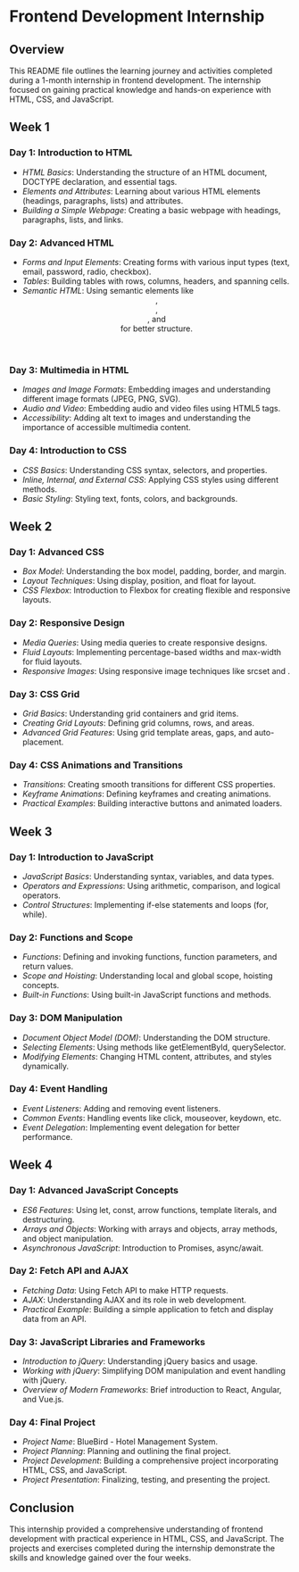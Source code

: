 # Frontend Development Internship

## Overview
This README file outlines the learning journey and activities completed during a 1-month internship in frontend development. The internship focused on gaining practical knowledge and hands-on experience with HTML, CSS, and JavaScript.

## Week 1
### Day 1: Introduction to HTML
- *HTML Basics*: Understanding the structure of an HTML document, DOCTYPE declaration, and essential tags.
- *Elements and Attributes*: Learning about various HTML elements (headings, paragraphs, lists) and attributes.
- *Building a Simple Webpage*: Creating a basic webpage with headings, paragraphs, lists, and links.

### Day 2: Advanced HTML
- *Forms and Input Elements*: Creating forms with various input types (text, email, password, radio, checkbox).
- *Tables*: Building tables with rows, columns, headers, and spanning cells.
- *Semantic HTML*: Using semantic elements like <header>, <footer>, <article>, and <section> for better structure.

### Day 3: Multimedia in HTML
- *Images and Image Formats*: Embedding images and understanding different image formats (JPEG, PNG, SVG).
- *Audio and Video*: Embedding audio and video files using HTML5 tags.
- *Accessibility*: Adding alt text to images and understanding the importance of accessible multimedia content.

### Day 4: Introduction to CSS
- *CSS Basics*: Understanding CSS syntax, selectors, and properties.
- *Inline, Internal, and External CSS*: Applying CSS styles using different methods.
- *Basic Styling*: Styling text, fonts, colors, and backgrounds.

## Week 2
### Day 1: Advanced CSS
- *Box Model*: Understanding the box model, padding, border, and margin.
- *Layout Techniques*: Using display, position, and float for layout.
- *CSS Flexbox*: Introduction to Flexbox for creating flexible and responsive layouts.

### Day 2: Responsive Design
- *Media Queries*: Using media queries to create responsive designs.
- *Fluid Layouts*: Implementing percentage-based widths and max-width for fluid layouts.
- *Responsive Images*: Using responsive image techniques like srcset and <picture>.

### Day 3: CSS Grid
- *Grid Basics*: Understanding grid containers and grid items.
- *Creating Grid Layouts*: Defining grid columns, rows, and areas.
- *Advanced Grid Features*: Using grid template areas, gaps, and auto-placement.

### Day 4: CSS Animations and Transitions
- *Transitions*: Creating smooth transitions for different CSS properties.
- *Keyframe Animations*: Defining keyframes and creating animations.
- *Practical Examples*: Building interactive buttons and animated loaders.

## Week 3
### Day 1: Introduction to JavaScript
- *JavaScript Basics*: Understanding syntax, variables, and data types.
- *Operators and Expressions*: Using arithmetic, comparison, and logical operators.
- *Control Structures*: Implementing if-else statements and loops (for, while).

### Day 2: Functions and Scope
- *Functions*: Defining and invoking functions, function parameters, and return values.
- *Scope and Hoisting*: Understanding local and global scope, hoisting concepts.
- *Built-in Functions*: Using built-in JavaScript functions and methods.

### Day 3: DOM Manipulation
- *Document Object Model (DOM)*: Understanding the DOM structure.
- *Selecting Elements*: Using methods like getElementById, querySelector.
- *Modifying Elements*: Changing HTML content, attributes, and styles dynamically.

### Day 4: Event Handling
- *Event Listeners*: Adding and removing event listeners.
- *Common Events*: Handling events like click, mouseover, keydown, etc.
- *Event Delegation*: Implementing event delegation for better performance.

## Week 4
### Day 1: Advanced JavaScript Concepts
- *ES6 Features*: Using let, const, arrow functions, template literals, and destructuring.
- *Arrays and Objects*: Working with arrays and objects, array methods, and object manipulation.
- *Asynchronous JavaScript*: Introduction to Promises, async/await.

### Day 2: Fetch API and AJAX
- *Fetching Data*: Using Fetch API to make HTTP requests.
- *AJAX*: Understanding AJAX and its role in web development.
- *Practical Example*: Building a simple application to fetch and display data from an API.

### Day 3: JavaScript Libraries and Frameworks
- *Introduction to jQuery*: Understanding jQuery basics and usage.
- *Working with jQuery*: Simplifying DOM manipulation and event handling with jQuery.
- *Overview of Modern Frameworks*: Brief introduction to React, Angular, and Vue.js.

### Day 4: Final Project
- *Project Name*: BlueBird - Hotel Management System.
- *Project Planning*: Planning and outlining the final project.
- *Project Development*: Building a comprehensive project incorporating HTML, CSS, and JavaScript.
- *Project Presentation*: Finalizing, testing, and presenting the project.

## Conclusion
This internship provided a comprehensive understanding of frontend development with practical experience in HTML, CSS, and JavaScript. The projects and exercises completed during the internship demonstrate the skills and knowledge gained over the four weeks.